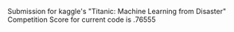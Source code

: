 Submission for kaggle's "Titanic: Machine Learning from Disaster" Competition
Score for current code is .76555
